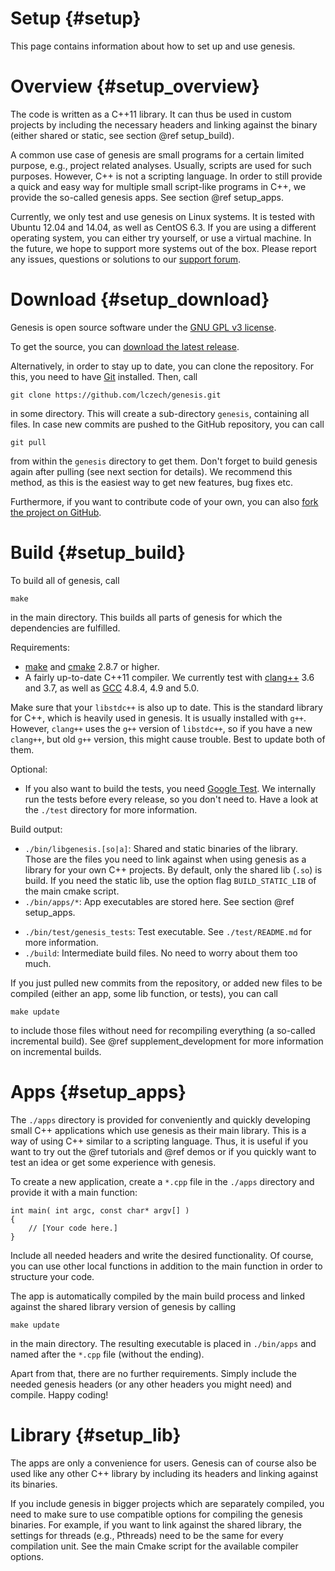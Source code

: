 Setup {#setup}
============

This page contains information about how to set up and use genesis.

# Overview {#setup_overview}

<!--
The functionality of genesis can be used in two ways:

 *  As a C++ library.
 *  As a Python module.
-->

The code is written as a C++11 library. It can thus be used in custom projects by including
the necessary headers and linking against the binary (either shared or static, see section
@ref setup_build).

A common use case of genesis are small programs for a certain limited purpose, e.g., project related
analyses. Usually, scripts are used for such purposes. However, C++ is not a scripting language.
In order to still provide a quick and easy way for multiple small script-like programs in C++,
we provide the so-called genesis apps. See section @ref setup_apps.

<!--
In addition to C++, the classes and functions are (mostly) exported to Python. The genesis module
can be imported and used as any other Python module. See section @ref setup_python.
-->

Currently, we only test and use genesis on Linux systems. It is tested with Ubuntu 12.04 and 14.04,
as well as CentOS 6.3. If you are using a different operating system, you can either try yourself,
or use a virtual machine. In the future, we hope to support more systems out of the box.
Please report any issues, questions or solutions to our
[support forum](http://support.genesis-lib.org/).

# Download {#setup_download}

Genesis is open source software under the [GNU GPL v3 license](http://www.gnu.org/licenses/gpl.html).

To get the source, you can [download the latest release](https://github.com/lczech/genesis/releases).

Alternatively, in order to stay up to date, you can clone the repository. For this, you need to have
[Git](https://git-scm.com/) installed. Then, call

    git clone https://github.com/lczech/genesis.git

in some directory. This will create a sub-directory `genesis`, containing all files. In case new
commits are pushed to the GitHub repository, you can call

    git pull

from within the `genesis` directory to get them. Don't forget to build genesis again after pulling
(see next section for details).
We recommend this method, as this is the easiest way to get new features, bug fixes etc.

Furthermore, if you want to contribute code of your own, you can also
[fork the project on GitHub](https://github.com/lczech/genesis).

# Build {#setup_build}

To build all of genesis, call

    make

in the main directory. This builds all parts of genesis for which the dependencies are fulfilled.

Requirements:

 *  [make](https://www.gnu.org/software/make/) and [cmake](https://cmake.org/) 2.8.7 or higher.
 *  A fairly up-to-date C++11 compiler. We currently test with [clang++](http://clang.llvm.org/)
    3.6 and 3.7, as well as [GCC](https://gcc.gnu.org/) 4.8.4, 4.9 and 5.0.

Make sure that your `libstdc++` is also up to date. This is the standard library for C++, which is
heavily used in genesis. It is usually installed with `g++`. However, `clang++` uses the `g++`
version of `libstdc++`, so if you have a new `clang++`, but old `g++` version, this might cause
trouble. Best to update both of them.

Optional:

<!--
 *  The Python module requires [Boost Python](www.boost.org/doc/libs/release/libs/python/)
    1.41 or higher. Frankly, this is a huge requirement, but currently this is the way it is.
    You might need to compile Boost Python with the `-fPIC` flag to work properly.

    To build the Python module, you need CMake 2.8.12 or higher.
-->
 *  If you also want to build the tests, you need [Google Test](https://github.com/google/googletest).
    We internally run the tests before every release, so you don't need to. Have a look at the
    `./test` directory for more information.

Build output:

 *  `./bin/libgenesis.[so|a]`: Shared and static binaries of the library. Those are the files you
    need to link against when using genesis as a library for your own C++ projects.
    By default, only the shared lib (`.so`) is build. If you need the static lib, use the option
    flag `BUILD_STATIC_LIB` of the main cmake script.
 *  `./bin/apps/*`: App executables are stored here. See section @ref setup_apps.
<!--
 *  `genesis/bin/python/genesis.so`: Python module file. See section @ref setup_python.
-->
 *  `./bin/test/genesis_tests`: Test executable. See `./test/README.md` for more information.
 *  `./build`: Intermediate build files. No need to worry about them too much.

If you just pulled new commits from the repository, or added new files to be compiled
(either an app, some lib function, <!--Python bindings,--> or tests), you can call

    make update

to include those files without need for recompiling everything (a so-called incremental build).
See @ref supplement_development for more information on incremental builds.

# Apps {#setup_apps}

The `./apps` directory is provided for conveniently and quickly developing small C++ applications
which use genesis as their main library. This is a way of using C++ similar to a scripting language.
Thus, it is useful if you want to try out the @ref tutorials and @ref demos or if you quickly want
to test an idea or get some experience with genesis.

<!--
Reasons to use this method (instead of the genesis Python bindings) include:

 *  If you want to try out the @ref tutorials and @ref demos.
 *  If you quickly want to test an idea or get some experience with genesis.
 *  If Boost Python is not available on your target system.
 *  If not all needed functions of genesis are exported to Python (yet).
 *  If you simply feel more comfortable developing in C++ than in Python.
-->

To create a new application, create a `*.cpp` file in the `./apps` directory and provide it with
a main function:

~~~{.cpp}
int main( int argc, const char* argv[] )
{
	// [Your code here.]
}
~~~

Include all needed headers and write the desired functionality.
Of course, you can use other local functions in addition to the main function in order to structure
your code.

The app is automatically compiled by the main build process and linked against the shared library
version of genesis by calling

    make update

in the main directory. The resulting executable is placed in `./bin/apps` and named after the `*.cpp`
file (without the ending).

Apart from that, there are no further requirements. Simply include the needed genesis headers (or
any other headers you might need) and compile. Happy coding!

# Library {#setup_lib}

The apps are only a convenience for users. Genesis can of course also be used like any
other C++ library by including its headers and linking against its binaries.

If you include genesis in bigger projects which are separately compiled, you need to make sure to
use compatible options for compiling the genesis binaries. For example, if you want to link against
the shared library, the settings for threads (e.g., Pthreads) need to be the same for every
compilation unit. See the main Cmake script for the available compiler options.

<!--
# Python {#setup_python}

For users who are more comfortable to develop in Python, we also offer a Python interface.
The module file is created using [Boost Python](www.boost.org/doc/libs/release/libs/python/),
see @ref setup_build for details.

After building, the module file is located at `genesis/bin/python/genesis.so`. According to
[the Python documentation](https://docs.python.org/2/tutorial/modules.html#the-module-search-path),
there are several ways to make the module available:

 *  Copy or create a link to the module into the directory that contains the scripts you want to run.
    For example, call

        ln -s path/to/genesis/bin/python/genesis.so .

    in that directory. Mind the dot at the end of that line.
 *  Extend the environment variable `PYTHONPATH`. For example, in your terminal configuration,
    add the line

        export PYTHONPATH+="path/to/genesis/bin/python/"

    On Ubuntu systems, this configuration file is usually located at `/home/user/.bashrc`.

You can test whether or not the module is available for import in Python with

~~~{.py}
import genesis
print genesis.utils.genesis_header()
~~~

We recommend to use an interactive Python shell like [IPython](https://ipython.org/) or
[bpython](http://bpython-interpreter.org/) in order to discover the functionality of genesis.

**Important remark:** At the moment, most, but not all functionality of genesis is exported to
Python. This is mainly due to the fact that the library is developed by a C++ advocate. Well, also
because there are some limits for the interoperability between Python and C++, e.g., regarding C++
concepts like streams, const correctness and templates. This make exporting certain functions
more difficult than others.

If you find yourself in need of a function of genesis that is not yet available via the Python
interface, please
[open an issue on our GitHub page](https://github.com/lczech/genesis/issues). This helps us in
prioritizing the most needed aspects.
-->

